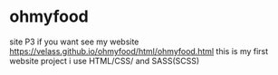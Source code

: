 # ohmyfood
site P3 
if you want see my website https://velass.github.io/ohmyfood/html/ohmyfood.html
this is my first website project i use HTML/CSS/ and SASS(SCSS)
